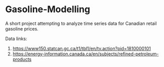 # Gasoline-Modelling
A short project attempting to analyze time series data for Canadian retail gasoline prices.


Data links: 
1. https://www150.statcan.gc.ca/t1/tbl1/en/tv.action?pid=1810000101
2. https://energy-information.canada.ca/en/subjects/refined-petroleum-products

